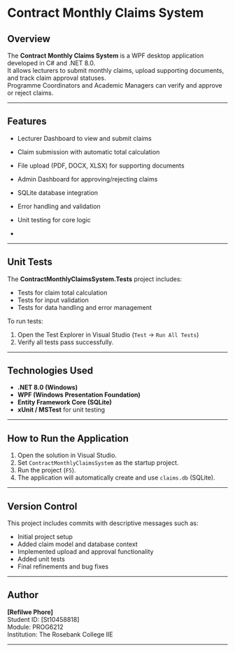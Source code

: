 ﻿# Contract Monthly Claims System

##  Overview
The **Contract Monthly Claims System** is a WPF desktop application developed in C# and .NET 8.0.  
It allows lecturers to submit monthly claims, upload supporting documents, and track claim approval statuses.  
Programme Coordinators and Academic Managers can verify and approve or reject claims.

---

## Features
- Lecturer Dashboard to view and submit claims  
- Claim submission with automatic total calculation  
- File upload (PDF, DOCX, XLSX) for supporting documents  
- Admin Dashboard for approving/rejecting claims  
- SQLite database integration  
- Error handling and validation  
- Unit testing for core logic    

- 
---

## Unit Tests
The **ContractMonthlyClaimsSystem.Tests** project includes:
- Tests for claim total calculation  
- Tests for input validation  
- Tests for data handling and error management  

To run tests:
1. Open the Test Explorer in Visual Studio (`Test` → `Run All Tests`)
2. Verify all tests pass successfully.

---

## Technologies Used
- **.NET 8.0 (Windows)**  
- **WPF (Windows Presentation Foundation)**  
- **Entity Framework Core (SQLite)**  
- **xUnit / MSTest** for unit testing  

---

## How to Run the Application
1. Open the solution in Visual Studio.  
2. Set `ContractMonthlyClaimsSystem` as the startup project.  
3. Run the project (`F5`).  
4. The application will automatically create and use `claims.db` (SQLite).  

---

## Version Control
This project includes  commits with descriptive messages such as:
- Initial project setup  
- Added claim model and database context  
- Implemented upload and approval functionality  
- Added unit tests  
- Final refinements and bug fixes  

---

##  Author
**[Refilwe Phore]**  
Student ID: [St10458818]  
Module: PROG6212  
Institution: The Rosebank College IIE  

---

